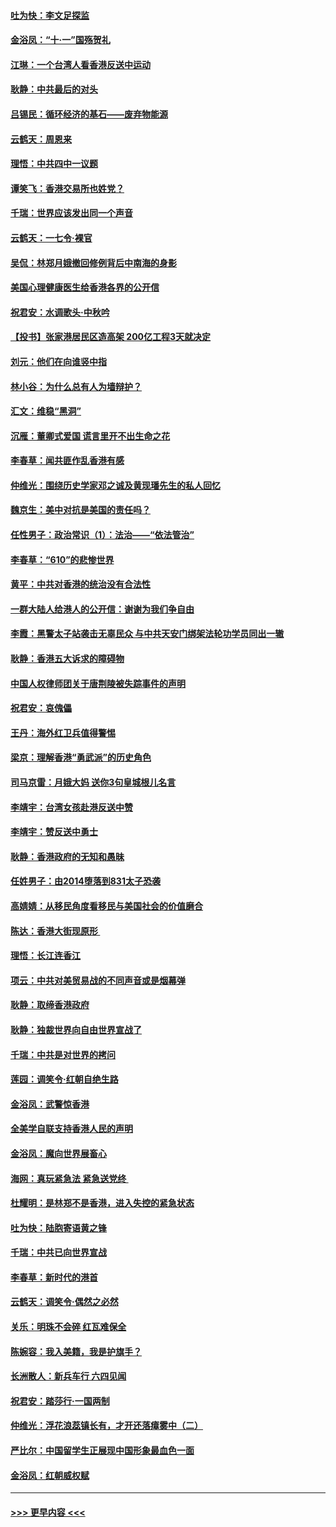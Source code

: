 #### [吐为快：李文足探监](../pages/nsc993/n11509622.md?t=09102155) 
#### [金浴凤：“十‧一”国殇贺礼](../pages/nsc993/n11509593.md?t=09102155) 
#### [江琳：一个台湾人看香港反送中运动](../pages/nsc993/n11509211.md?t=09102155) 
#### [耿静：中共最后的对头](../pages/nsc993/n11508308.md?t=09102155) 
#### [吕锡民：循环经济的基石——废弃物能源](../pages/nsc993/n11508212.md?t=09102155) 
#### [云鹤天：周恩来](../pages/nsc993/n11508055.md?t=09102155) 
#### [理悟：中共四中一议题](../pages/nsc993/n11507782.md?t=09102155) 
#### [谭笑飞：香港交易所也姓党？](../pages/nsc993/n11507753.md?t=09102155) 
#### [千瑞：世界应该发出同一个声音](../pages/nsc993/n11507290.md?t=09102155) 
#### [云鹤天：一七令‧裸官](../pages/nsc993/n11507177.md?t=09102155) 
#### [吴侃：林郑月娥撤回修例背后中南海的身影](../pages/nsc993/n11506876.md?t=09102155) 
#### [美国心理健康医生给香港各界的公开信](../pages/nsc993/n11506809.md?t=09102155) 
#### [祝君安：水调歌头‧中秋吟](../pages/nsc993/n11506758.md?t=09102155) 
#### [【投书】张家港居民区造高架 200亿工程3天就决定](../pages/nsc993/n11506682.md?t=09102155) 
#### [刘元：他们在向谁竖中指](../pages/nsc993/n11505384.md?t=09102155) 
#### [林小谷：为什么总有人为墙辩护？](../pages/nsc993/n11505226.md?t=09102155) 
#### [汇文：维稳“黑洞”](../pages/nsc993/n11504347.md?t=09102155) 
#### [沉雁：董卿式爱国 谎言里开不出生命之花](../pages/nsc993/n11503215.md?t=09102155) 
#### [李春草：闻共匪作乱香港有感](../pages/nsc993/n11503072.md?t=09102155) 
#### [仲维光：围绕历史学家邓之诚及黄现璠先生的私人回忆](../pages/nsc993/n11501330.md?t=09102155) 
#### [魏京生：美中对抗是美国的责任吗？](../pages/nsc993/n11500723.md?t=09102155) 
#### [任性男子：政治常识（1）：法治——“依法管治”](../pages/nsc993/n11500791.md?t=09102155) 
#### [李春草：“610”的悲惨世界](../pages/nsc993/n11501141.md?t=09102155) 
#### [黄平：中共对香港的统治没有合法性](../pages/nsc993/n11499473.md?t=09102155) 
#### [一群大陆人给港人的公开信：谢谢为我们争自由](../pages/nsc993/n11500402.md?t=09102155) 
#### [李霞：黑警太子站袭击无辜民众 与中共天安门绑架法轮功学员同出一辙](../pages/nsc993/n11499805.md?t=09102155) 
#### [耿静：香港五大诉求的障碍物](../pages/nsc993/n11497578.md?t=09102155) 
#### [中国人权律师团关于唐荆陵被失踪事件的声明](../pages/nsc993/n11500014.md?t=09102155) 
#### [祝君安：哀傀儡](../pages/nsc993/n11499776.md?t=09102155) 
#### [王丹：海外红卫兵值得警惕](../pages/nsc993/n11498138.md?t=09102155) 
#### [梁京：理解香港“勇武派”的历史角色](../pages/nsc993/n11498006.md?t=09102155) 
#### [司马京雷：月娥大妈  送你3句皇城根儿名言](../pages/nsc993/n11497885.md?t=09102155) 
#### [李靖宇：台湾女孩赴港反送中赞](../pages/nsc993/n11497721.md?t=09102155) 
#### [李靖宇：赞反送中勇士](../pages/nsc993/n11497452.md?t=09102155) 
#### [耿静：香港政府的无知和愚昧](../pages/nsc993/n11494238.md?t=09102155) 
#### [任姓男子：由2014堕落到831太子恐袭](../pages/nsc993/n11496683.md?t=09102155) 
#### [高婧婧：从移民角度看移民与美国社会的价值磨合](../pages/nsc993/n11495757.md?t=09102155) 
#### [陈达：香港大街现原形 ](../pages/nsc993/n11495441.md?t=09102155) 
#### [理悟：长江连香江](../pages/nsc993/n11495377.md?t=09102155) 
#### [项云：中共对美贸易战的不同声音或是烟幕弹](../pages/nsc993/n11494929.md?t=09102155) 
#### [耿静：取缔香港政府](../pages/nsc993/n11494218.md?t=09102155) 
#### [耿静：独裁世界向自由世界宣战了](../pages/nsc993/n11494190.md?t=09102155) 
#### [千瑞：中共是对世界的拷问](../pages/nsc993/n11493021.md?t=09102155) 
#### [莲园：调笑令‧红朝自绝生路](../pages/nsc993/n11493011.md?t=09102155) 
#### [金浴凤：武警惊香港](../pages/nsc993/n11492994.md?t=09102155) 
#### [全美学自联支持香港人民的声明](../pages/nsc993/n11492630.md?t=09102155) 
#### [金浴凤：魔向世界展畜心](../pages/nsc993/n11492599.md?t=09102155) 
#### [海网：真玩紧急法 紧急送党终 ](../pages/nsc993/n11492535.md?t=09102155) 
#### [杜耀明：是林郑不是香港，进入失控的紧急状态](../pages/nsc993/n11491420.md?t=09102155) 
#### [吐为快：陆胞寄语黄之锋](../pages/nsc993/n11491117.md?t=09102155) 
#### [千瑞：中共已向世界宣战](../pages/nsc993/n11490123.md?t=09102155) 
#### [李春草：新时代的港首](../pages/nsc993/n11489864.md?t=09102155) 
#### [云鹤天：调笑令·偶然之必然](../pages/nsc993/n11489701.md?t=09102155) 
#### [关乐：明珠不会碎 红瓦难保全](../pages/nsc993/n11489647.md?t=09102155) 
#### [陈婉容：我入美籍，我是护旗手？](../pages/nsc993/n11487908.md?t=09102155) 
#### [长洲散人：新兵车行 六四见闻](../pages/nsc993/n11487729.md?t=09102155) 
#### [祝君安：踏莎行‧一国两制](../pages/nsc993/n11487699.md?t=09102155) 
#### [仲维光：浮花浪蕊镇长有，才开还落瘴雾中（二）](../pages/nsc993/n11483286.md?t=09102155) 
#### [严比尔：中国留学生正展现中国形象最血色一面](../pages/nsc993/n11485145.md?t=09102155) 
#### [金浴凤：红朝威权赋](../pages/nsc993/n11485191.md?t=09102155) 

----
#### [ >>> 更早内容 <<< ](../indexes/nsc993-earlier.md)
